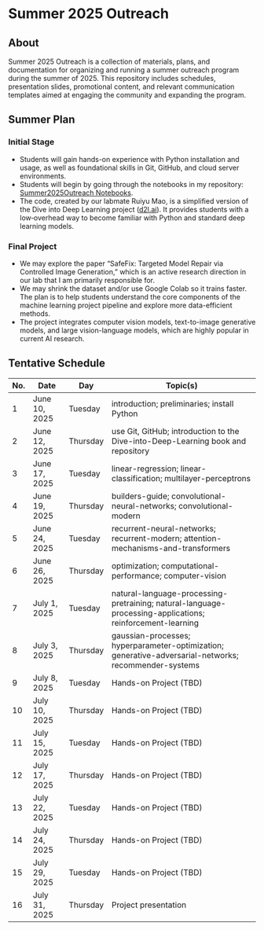 # Summer 2025 Outreach

## About
Summer 2025 Outreach is a collection of materials, plans, and documentation for organizing and running a summer outreach program during the summer of 2025. This repository includes schedules, presentation slides, promotional content, and relevant communication templates aimed at engaging the community and expanding the program.

## Summer Plan

### Initial Stage
- Students will gain hands-on experience with Python installation and usage, as well as foundational skills in Git, GitHub, and cloud server environments.  
- Students will begin by going through the notebooks in my repository: [Summer2025Outreach Notebooks](https://github.com/oxu2/Summer2025Outreach).  
- The code, created by our labmate Ruiyu Mao, is a simplified version of the Dive into Deep Learning project ([d2l.ai](https://d2l.ai/)). It provides students with a low‐overhead way to become familiar with Python and standard deep learning models.

### Final Project
- We may explore the paper “SafeFix: Targeted Model Repair via Controlled Image Generation,” which is an active research direction in our lab that I am primarily responsible for.  
- We may shrink the dataset and/or use Google Colab so it trains faster. The plan is to help students understand the core components of the machine learning project pipeline and explore more data-efficient methods.  
- The project integrates computer vision models, text-to-image generative models, and large vision-language models, which are highly popular in current AI research.

## Tentative Schedule

| No. | Date          | Day       | Topic(s)                                                                                      |
|-----|---------------|-----------|-----------------------------------------------------------------------------------------------|
| 1   | June 10, 2025 | Tuesday   | introduction; preliminaries; install Python                                                   |
| 2   | June 12, 2025 | Thursday  | use Git, GitHub; introduction to the Dive-into-Deep-Learning book and repository              |
| 3   | June 17, 2025 | Tuesday   | linear-regression; linear-classification; multilayer-perceptrons                              |
| 4   | June 19, 2025 | Thursday  | builders-guide; convolutional-neural-networks; convolutional-modern                            |
| 5   | June 24, 2025 | Tuesday   | recurrent-neural-networks; recurrent-modern; attention-mechanisms-and-transformers             |
| 6   | June 26, 2025 | Thursday  | optimization; computational-performance; computer-vision                                        |
| 7   | July 1, 2025  | Tuesday   | natural-language-processing-pretraining; natural-language-processing-applications; reinforcement-learning |
| 8   | July 3, 2025  | Thursday  | gaussian-processes; hyperparameter-optimization; generative-adversarial-networks; recommender-systems |
| 9   | July 8, 2025  | Tuesday   | Hands-on Project (TBD)                                                                        |
| 10  | July 10, 2025 | Thursday  | Hands-on Project (TBD)                                                                        |
| 11  | July 15, 2025 | Tuesday   | Hands-on Project (TBD)                                                                        |
| 12  | July 17, 2025 | Thursday  | Hands-on Project (TBD)                                                                        |
| 13  | July 22, 2025 | Tuesday   | Hands-on Project (TBD)                                                                        |
| 14  | July 24, 2025 | Thursday  | Hands-on Project (TBD)                                                                        |
| 15  | July 29, 2025 | Tuesday   | Hands-on Project (TBD)                                                                        |
| 16  | July 31, 2025 | Thursday  | Project presentation                                                                          |
